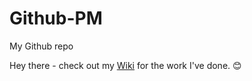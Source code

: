 # Github-PM
My Github repo

Hey there - check out my [Wiki](https://github.com/Pratimam01/Github-PM/wiki/My-work-profile-%E2%80%90-doc-samples-and-others) for the work I've done. 😊
